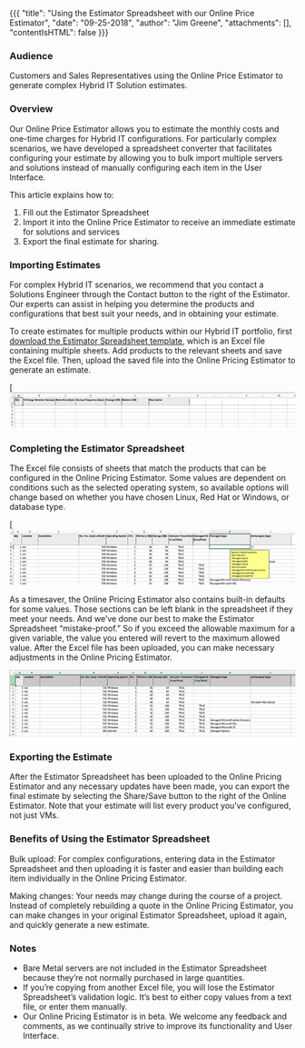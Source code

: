 {{{
  "title": "Using the Estimator Spreadsheet with our Online Price Estimator",
  "date": "09-25-2018",
  "author": "Jim Greene",
  "attachments": [],
  "contentIsHTML": false
}}}

### Audience

Customers and Sales Representatives using the Online Price Estimator to generate complex Hybrid IT Solution estimates.

### Overview

Our Online Price Estimator allows you to estimate the monthly costs and one-time charges for Hybrid IT configurations. For particularly complex scenarios, we have developed a spreadsheet converter that facilitates configuring your estimate by allowing you to bulk import multiple servers and solutions instead of manually configuring each item in the User Interface.

This article explains how to:
1. Fill out the Estimator Spreadsheet
2. Import it into the Online Price Estimator to receive an immediate estimate for solutions and services
3. Export the final estimate for sharing.

### Importing Estimates

For complex Hybrid IT scenarios, we recommend that you contact a Solutions Engineer through the Contact button to the right of the Estimator. Our experts can assist in helping you determine the products and configurations that best suit your needs, and in obtaining your estimate.

To create estimates for multiple products within our Hybrid IT portfolio, first [download the Estimator Spreadsheet template](../estimator/template/?prefix=), which is an Excel file containing multiple sheets. Add products to the relevant sheets and save the Excel file. Then, upload the saved file into the Online Pricing Estimator to generate an estimate.

[![Spreadsheet template](../../images/estimator/template.png)

### Completing the Estimator Spreadsheet

The Excel file consists of sheets that match the products that can be configured in the Online Pricing Estimator. Some values are dependent on conditions such as the selected operating system, so available options will change based on whether you have chosen Linux, Red Hat or Windows, or database type.

[![Visible dropdown](../../images/estimator/dropdown.png)

As a timesaver, the Online Pricing Estimator also contains built-in defaults for some values. Those sections can be left blank in the spreadsheet if they meet your needs. And we’ve done our best to make the Estimator Spreadsheet “mistake-proof.” So if you exceed the allowable maximum for a given variable, the value you entered will revert to the maximum allowed value. After the Excel file has been uploaded, you can make necessary adjustments in the Online Pricing Estimator.

![Ready for upload](../../images/estimator/upload.png)

### Exporting the Estimate

After the Estimator Spreadsheet has been uploaded to the Online Pricing Estimator and any necessary updates have been made, you can export the final estimate by selecting the Share/Save button to the right of the Online Estimator. Note that your estimate will list every product you’ve configured, not just VMs.

### Benefits of Using the Estimator Spreadsheet

Bulk upload: For complex configurations, entering data in the Estimator Spreadsheet and then uploading it is faster and easier than building  each item individually in the Online Pricing Estimator.

Making changes: Your needs may change during the course of a project. Instead of completely rebuilding a quote in the Online Pricing Estimator, you can make changes in your original Estimator Spreadsheet, upload it again, and quickly generate a new estimate.

### Notes

* Bare Metal servers are not included in the Estimator Spreadsheet because they’re not normally purchased in large quantities.
* If you’re copying from another Excel file, you will lose the Estimator Spreadsheet’s validation logic. It’s best to either copy values from a text file, or enter them manually.
* Our Online Pricing Estimator is in beta. We welcome any feedback and comments, as we continually strive to improve its functionality and User Interface.
